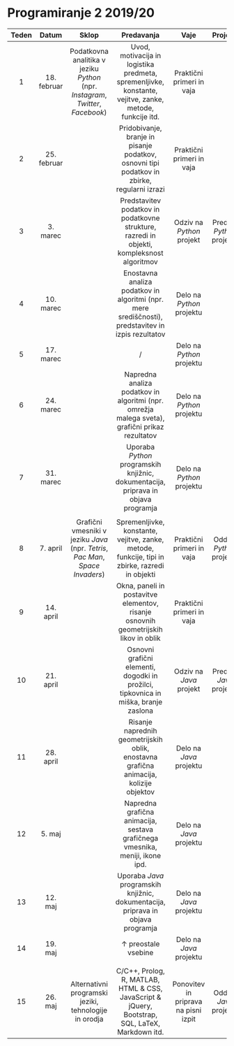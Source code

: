 # Programiranje 2 2019/20

| Teden | Datum | Sklop | Predavanja | Vaje | Projekti | Izzivi
:---: | :---: | :---: | :---: | :---: | :---: | :---:
1 | 18. februar | Podatkovna analitika v jeziku _Python_ (npr. _Instagram_, _Twitter_, _Facebook_) | Uvod, motivacija in logistika predmeta, spremenljivke, konstante, vejitve, zanke, metode, funkcije itd. | Praktični primeri in vaja | |
2 | 25. februar | | Pridobivanje, branje in pisanje podatkov, osnovni tipi podatkov in zbirke, regularni izrazi | Praktični primeri in vaja | | Štirje konji na šahovnici
3 | 3. marec | | Predstavitev podatkov in podatkovne strukture, razredi in objekti, kompleksnost algoritmov | Odziv na _Python_ projekt | Predlog _Python_ projekta |
4 | 10. marec | | Enostavna analiza podatkov in algoritmi (npr. mere središčnosti), predstavitev in izpis rezultatov | Delo na _Python_ projektu | | Urejanje brez urejanja
5 | 17. marec | | / | Delo na _Python_ projektu | |
6 | 24. marec | | Napredna analiza podatkov in algoritmi (npr. omrežja malega sveta), grafični prikaz rezultatov | Delo na _Python_ projektu | | Večvrstična enovrstičnica
7 | 31. marec | | Uporaba _Python_ programskih knjižnic, dokumentacija, priprava in objava programja | Delo na _Python_ projektu | |
 | | | | | |
8 | 7. april | Grafični vmesniki v jeziku _Java_ (npr. _Tetris_, _Pac Man_, _Space Invaders_) | Spremenljivke, konstante, vejitve, zanke, metode, funkcije, tipi in zbirke, razredi in objekti | Praktični primeri in vaja | Oddaja _Python_ projekta |
9 | 14. april | | Okna, paneli in postavitve elementov, risanje osnovnih geometrijskih likov in oblik | Praktični primeri in vaja | | Časovna kompleksnost
10 | 21. april | | Osnovni grafični elementi, dogodki in prožilci, tipkovnica in miška, branje zaslona | Odziv na _Java_ projekt | Predlog _Java_ projekta |
11 | 28. april | | Risanje naprednih geometrijskih oblik, enostavna grafična animacija, kolizije objektov | Delo na _Java_ projektu | | Podatkovne zbirke
12 | 5. maj | | Napredna grafična animacija, sestava grafičnega vmesnika, meniji, ikone ipd. | Delo na _Java_ projektu | |
13 | 12. maj | | Uporaba _Java_ programskih knjižnic, dokumentacija, priprava in objava programja | Delo na _Java_ projektu | | Kdo si upa?
14 | 19. maj | | $\uparrow$ preostale vsebine | Delo na _Java_ projektu | |
 | | | | | |
15 | 26. maj | Alternativni programski jeziki, tehnologije in orodja | C/C++, Prolog, R, MATLAB, HTML & CSS, JavaScript & jQuery, Bootstrap, SQL, LaTeX, Markdown itd. | Ponovitev in priprava na pisni izpit | Oddaja _Java_ projekta |
